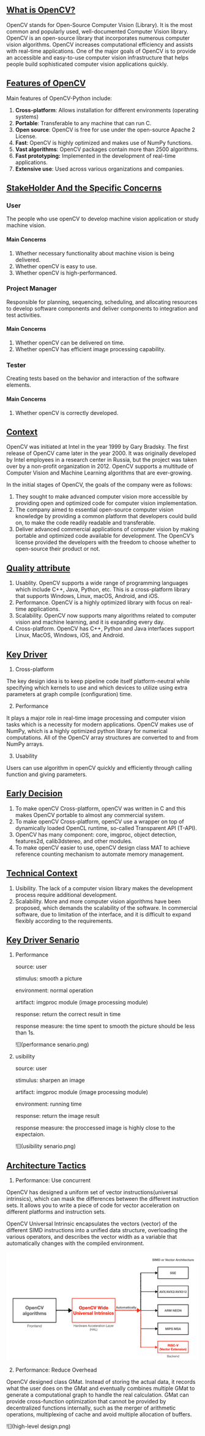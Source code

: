 ## <u>What is OpenCV?</u>

OpenCV stands for Open-Source Computer Vision (Library). It is the most common and popularly used, well-documented Computer Vision library. OpenCV is an open-source library that incorporates numerous computer vision algorithms. OpenCV increases computational efficiency and assists with real-time applications. One of the major goals of OpenCV is to provide an accessible and easy-to-use computer vision infrastructure that helps people build sophisticated computer vision applications quickly.

## <u>Features of OpenCV</u>

Main features of OpenCV-Python include:

1. **Cross-platform**: Allows installation for different environments (operating systems)
2. **Portable**: Transferable to any machine that can run C.
3. **Open source**: OpenCV is free for use under the open-source Apache 2 License.
4. **Fast**: OpenCV is highly optimized and makes use of NumPy functions.
5. **Vast algorithms**: OpenCV packages contain more than 2500 algorithms.
6. **Fast prototyping:** Implemented in the development of real-time applications.
7. **Extensive use**: Used across various organizations and companies.

## <u>StakeHolder And the Specific Concerns</u>

### User

The people who use openCV to develop machine vision application or study machine vision.

#### Main Concerns

1. Whether necessary functionality about machine vision is being delivered. 
2. Whether openCV is easy to use.
3. Whether openCV is high-performanced.

### Project Manager

Responsible for planning, sequencing, scheduling, and allocating resources to develop software components and deliver components to integration and test activities.

#### Main Concerns

1. Whether openCV can be delivered on time.
2. Whether openCV has efficient image processing capability.

### Tester

Creating tests based on the behavior and interaction of the software elements. 

#### Main Concerns

1. Whether openCV is correctly developed.

## <u>Context</u>

OpenCV was initiated at Intel in the year 1999 by Gary Bradsky. The first release of OpenCV came later in the year 2000. It was originally developed by Intel employees in a research center in Russia, but the project was taken over by a non-profit organization in 2012. OpenCV supports a multitude of Computer Vision and Machine Learning algorithms that are ever-growing.

In the initial stages of OpenCV, the goals of the company were as follows:

1. They sought to make advanced computer vision more accessible by providing open and optimized code for computer vision implementation.
2. The company aimed to essential open-source computer vision knowledge by providing a common platform that developers could build on, to make the code readily readable and transferable.
3. Deliver advanced commercial applications of computer vision by making portable and optimized code available for development. The OpenCV’s license provided the developers with the freedom to choose whether to open-source their product or not.

## <u>Quality attribute</u>

1. Usablity. OpenCV supports a wide range of programming languages which include C++, Java, Python, etc. This is a cross-platform library that supports Windows, Linux, macOS, Android, and iOS.
2. Performance. OpenCV is a highly optimized library with focus on real-time applications.
3. Scalability. OpenCV now supports many algorithms related to computer vision and machine learning, and it is expanding every day.
4. Cross-platform. OpenCV has C++, Python and Java interfaces support Linux, MacOS, Windows, iOS, and Android.

## <u>Key Driver</u> 

1. Cross-platform

The key design idea is to keep pipeline code itself platform-neutral while specifying which kernels to use and which devices to utilize using extra parameters at graph compile (configuration) time.

2. Performance

 It plays a major role in real-time image processing and computer vision tasks which is a necessity for modern applications. OpenCV makes use of NumPy, which is a highly optimized python library for numerical computations. All of the OpenCV array structures are converted to and from NumPy arrays.

3. Usability

Users can use algorithm in openCV quickly and efficiently through calling function and giving parameters.

## <u>Early Decision</u> 

1. To make openCV Cross-platform,  openCV was written in C and this makes OpenCV portable to almost any commercial system.
2. To make openCV Cross-platform, openCV use a wrapper on top of dynamically loaded OpenCL runtime, so-called Transparent API (T-API).
3. OpenCV has many component: core, imgproc, object detection, features2d, calib3dstereo, and other modules. 
4. To make openCV easier to use, openCV design class MAT to achieve reference counting mechanism to automate memory management.

## <u>Technical Context</u>  

1. Usibility. The lack of a computer vision library makes the development process require additional development.
2. Scalability. More and more computer vision algorithms have been proposed, which demands the scalability of the software. In commercial software, due to limitation of the interface, and it is difficult to expand flexibly according to the requirements.

## <u>Key Driver Senario</u>

1. Performance

   source: user

   stimulus: smooth a picture

   environment: normal operation

   artifact: imgproc module (image processing module)

   response: return the correct result in time

   response measure: the time spent to smooth the picture should be less than 1s.

   ![](performance senario.png)

2. usibility

   source: user

   stimulus:  sharpen an image

   artifact: imgproc module (image processing module)

   environment: running time

   response: return the image result 

   response measure:  the proccessed image is highly close to the expectaion.
   
   ![](usibility senario.png)

## <u>**Architecture Tactics**</u>

1. Performance: Use concurrent

OpenCV has designed a uniform set of vector instructions(universal intrinsics), which can mask the differences between the different instruction sets. It allows you to write a piece of code for vector acceleration on different platforms and instruction sets. 

OpenCV Universal Intrinsic encapsulates the vectors (vector) of the different SIMD instructions into a unified data structure, overloading the various operators, and describes the vector width as a variable that automatically changes with the compiled environment. 

![](ConcurrentTactic.png)

2. Performance: Reduce Overhead 

OpenCV designed class GMat. Instead of storing the actual data, it records what the user does on the GMat and eventually combines multiple GMat to generate a computational graph to handle the real calculation. GMat can provide cross-function optimization that cannot be provided by decentralized functions internally, such as the merger of arithmetic operations, multiplexing of cache and avoid multiple allocation of buffers.

![](high-level design.png)